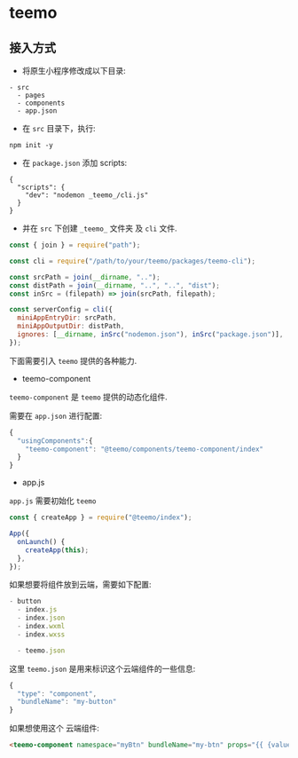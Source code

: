 # teemo

## 接入方式

- 将原生小程序修改成以下目录:

```
- src
  - pages
  - components
  - app.json
```

- 在 `src` 目录下，执行:

```
npm init -y
```

- 在 `package.json` 添加 scripts:
```
{
  "scripts": {
    "dev": "nodemon _teemo_/cli.js"
  }
}
```

- 并在 `src` 下创建 `_teemo_` 文件夹 及 `cli` 文件.

```javascript
const { join } = require("path");

const cli = require("/path/to/your/teemo/packages/teemo-cli");

const srcPath = join(__dirname, "..");
const distPath = join(__dirname, "..", "..", "dist");
const inSrc = (filepath) => join(srcPath, filepath);

const serverConfig = cli({
  miniAppEntryDir: srcPath,
  miniAppOutputDir: distPath,
  ignores: [__dirname, inSrc("nodemon.json"), inSrc("package.json")],
});
```


下面需要引入 `teemo` 提供的各种能力.

- teemo-component

`teemo-component` 是 `teemo` 提供的动态化组件.

需要在 `app.json` 进行配置:

```javascript
{
  "usingComponents":{
    "teemo-component": "@teemo/components/teemo-component/index"
  }
}
```

- app.js

`app.js` 需要初始化 `teemo`

```javascript
const { createApp } = require("@teemo/index");

App({
  onLaunch() {
    createApp(this);
  },
});

```

如果想要将组件放到云端，需要如下配置:

```javascript
- button
  - index.js
  - index.json
  - index.wxml
  - index.wxss

  - teemo.json
```

这里 `teemo.json` 是用来标识这个云端组件的一些信息:

```javascript
{
  "type": "component",
  "bundleName": "my-button"
}
```

如果想使用这个 云端组件:

```html
<teemo-component namespace="myBtn" bundleName="my-btn" props="{{ {value: 'Hello World!'} }}" />

```










